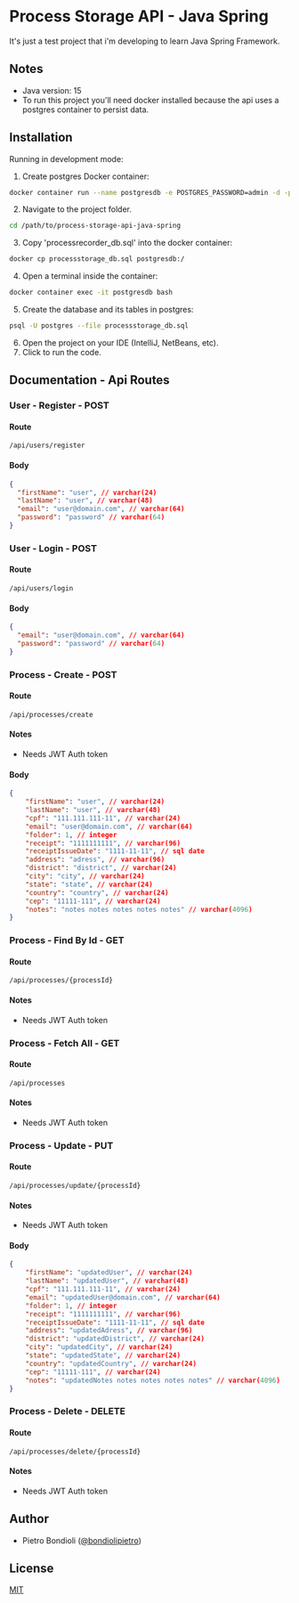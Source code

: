 # Process Storage API - Java Spring

It's just a test project that i'm developing to learn Java Spring Framework.

## Notes

- Java version: 15
- To run this project you'll need docker installed because the api uses a postgres container to
persist data.

## Installation

Running in development mode:

1. Create postgres Docker container:

```bash
docker container run --name postgresdb -e POSTGRES_PASSWORD=admin -d -p 5432:5432 postgres
```

2. Navigate to the project folder.

```bash
cd /path/to/process-storage-api-java-spring
```

3. Copy 'processrecorder_db.sql' into the docker container:

```bash
docker cp processstorage_db.sql postgresdb:/
```

4. Open a terminal inside the container:

```bash
docker container exec -it postgresdb bash
```

5. Create the database and its tables in postgres:

```bash
psql -U postgres --file processstorage_db.sql
```

6. Open the project on your IDE (IntelliJ, NetBeans, etc).
7. Click to run the code.

## Documentation - Api Routes

### User - Register - POST

#### Route

`/api/users/register`

#### Body

```json
{
  "firstName": "user", // varchar(24)
  "lastName": "user", // varchar(48)
  "email": "user@domain.com", // varchar(64)
  "password": "password" // varchar(64)
}
```

### User - Login - POST

#### Route

`/api/users/login`

#### Body

```json
{
  "email": "user@domain.com", // varchar(64)
  "password": "password" // varchar(64)
}
```

### Process - Create - POST

#### Route

`/api/processes/create`

#### Notes

- Needs JWT Auth token

#### Body

```json
{
    "firstName": "user", // varchar(24)
    "lastName": "user", // varchar(48)
    "cpf": "111.111.111-11", // varchar(24)
    "email": "user@domain.com", // varchar(64)
    "folder": 1, // integer
    "receipt": "1111111111", // varchar(96)
    "receiptIssueDate": "1111-11-11", // sql date
    "address": "adress", // varchar(96)
    "district": "district", // varchar(24)
    "city": "city", // varchar(24)
    "state": "state", // varchar(24)
    "country": "country", // varchar(24)
    "cep": "11111-111", // varchar(24)
    "notes": "notes notes notes notes notes" // varchar(4096)
}
```

### Process - Find By Id - GET

#### Route

`/api/processes/{processId}`

#### Notes

- Needs JWT Auth token

### Process - Fetch All - GET

#### Route

`/api/processes`

#### Notes

- Needs JWT Auth token

### Process - Update - PUT

#### Route

`/api/processes/update/{processId}`

#### Notes

- Needs JWT Auth token

#### Body

```json
{
    "firstName": "updatedUser", // varchar(24)
    "lastName": "updatedUser", // varchar(48)
    "cpf": "111.111.111-11", // varchar(24)
    "email": "updatedUser@domain.com", // varchar(64)
    "folder": 1, // integer
    "receipt": "1111111111", // varchar(96)
    "receiptIssueDate": "1111-11-11", // sql date
    "address": "updatedAdress", // varchar(96)
    "district": "updatedDistrict", // varchar(24)
    "city": "updatedCity", // varchar(24)
    "state": "updatedState", // varchar(24)
    "country": "updatedCountry", // varchar(24)
    "cep": "11111-111", // varchar(24)
    "notes": "updatedNotes notes notes notes notes" // varchar(4096)
}
```

### Process - Delete - DELETE

#### Route

`/api/processes/delete/{processId}`

#### Notes

- Needs JWT Auth token

## Author

- Pietro Bondioli ([@bondiolipietro](https://github.com/bondiolipietro))

## License

[MIT](https://opensource.org/licenses/MIT)
